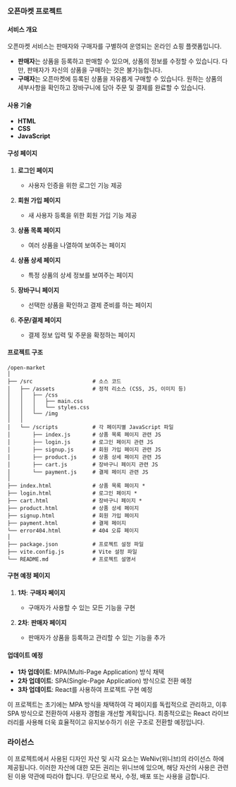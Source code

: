 ### 오픈마켓 프로젝트

#### 서비스 개요

오픈마켓 서비스는 판매자와 구매자를 구별하여 운영되는 온라인 쇼핑 플랫폼입니다.

- **판매자**는 상품을 등록하고 판매할 수 있으며, 상품의 정보를 수정할 수 있습니다. 다만, 판매자가 자신의 상품을 구매하는 것은 불가능합니다.
- **구매자**는 오픈마켓에 등록된 상품을 자유롭게 구매할 수 있습니다. 원하는 상품의 세부사항을 확인하고 장바구니에 담아 주문 및 결제를 완료할 수 있습니다.

#### 사용 기술

- **HTML**
- **CSS**
- **JavaScript**

#### 구성 페이지

1. **로그인 페이지**

   - 사용자 인증을 위한 로그인 기능 제공

2. **회원 가입 페이지**

   - 새 사용자 등록을 위한 회원 가입 기능 제공

3. **상품 목록 페이지**

   - 여러 상품을 나열하여 보여주는 페이지

4. **상품 상세 페이지**

   - 특정 상품의 상세 정보를 보여주는 페이지

5. **장바구니 페이지**

   - 선택한 상품을 확인하고 결제 준비를 하는 페이지

6. **주문/결제 페이지**
   - 결제 정보 입력 및 주문을 확정하는 페이지

#### 프로젝트 구조

```
/open-market
│
├── /src                   # 소스 코드
│   ├── /assets            # 정적 리소스 (CSS, JS, 이미지 등)
│   │   ├── /css
│   │   │   ├── main.css
│   │   │   └── styles.css
│   │   └── /img
│   │
│   └── /scripts           # 각 페이지별 JavaScript 파일
│       ├── index.js       # 상품 목록 페이지 관련 JS
│       ├── login.js       # 로그인 페이지 관련 JS
│       ├── signup.js      # 회원 가입 페이지 관련 JS
│       ├── product.js     # 상품 상세 페이지 관련 JS
│       ├── cart.js        # 장바구니 페이지 관련 JS
│       └── payment.js     # 결제 페이지 관련 JS
│
├── index.html             # 상품 목록 페이지 *
├── login.html             # 로그인 페이지 *
├── cart.html              # 장바구니 페이지 *
├── product.html           # 상품 상세 페이지
├── signup.html            # 회원 가입 페이지
├── payment.html           # 결제 페이지
└── error404.html          # 404 오류 페이지
│
├── package.json           # 프로젝트 설정 파일
├── vite.config.js         # Vite 설정 파일
└── README.md              # 프로젝트 설명서
```

#### 구현 예정 페이지

1. **1차**: **구매자 페이지**

   - 구매자가 사용할 수 있는 모든 기능을 구현

2. **2차**: **판매자 페이지**
   - 판매자가 상품을 등록하고 관리할 수 있는 기능을 추가

#### 업데이트 예정

- **1차 업데이트**: MPA(Multi-Page Application) 방식 채택
- **2차 업데이트**: SPA(Single-Page Application) 방식으로 전환 예정
- **3차 업데이트**: React를 사용하여 프로젝트 구현 예정

이 프로젝트는 초기에는 MPA 방식을 채택하여 각 페이지를 독립적으로 관리하고, 이후 SPA 방식으로 전환하여 사용자 경험을 개선할 계획입니다. 최종적으로는 React 라이브러리를 사용해 더욱 효율적이고 유지보수하기 쉬운 구조로 전환할 예정입니다.

### 라이선스

이 프로젝트에서 사용된 디자인 자산 및 시각 요소는 WeNiv(위니브)의 라이선스 하에 제공됩니다. 이러한 자산에 대한 모든 권리는 위니브에 있으며, 해당 자산의 사용은 관련된 이용 약관에 따라야 합니다. 무단으로 복사, 수정, 배포 또는 사용을 금합니다.
